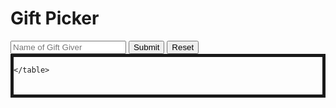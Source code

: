 <html>
<head>
   <meta charset="utf-8"/>
  <script src="pickerScript.js">
  </script>
   <script src="https://ajax.googleapis.com/ajax/libs/jquery/3.5.1/jquery.min.js"></script>

  <style>
    #text{
      text-align: center;
      font-size: 36px;
      color: red;
    }
    #results{
      border: solid 5px;
    }
  </style>
  <title>Gift Picker</title>
</head>
<body>
  <h1>Gift Picker</h1>
  <div>
    <input type="text" id="name" placeholder="Name of Gift Giver"/>
    <button id="submit" onclick="chooseName()" type="button">Submit</button>
    <button id="reset" type="button" onclick="reset()">Reset</button>
  </div>
  <div id="display">
    
  </div>
  <div id="results">
    <table id="resultTBL">

    </table>
  </div>
</body>
</html>